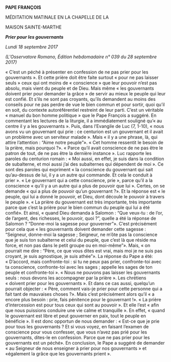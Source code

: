 **PAPE FRANÇOIS**

MÉDITATION MATINALE EN LA CHAPELLE DE LA

MAISON SAINTE-MARTHE

***Prier pour les gouvernants***

*Lundi 18 septembre 2017*

*(L'Osservatore Romano, Édition hebdomadaire n° 039 du 28 septembre 2017)*

« C’est un péché à présenter en confession de ne pas prier pour les gouvernants ». Et cette prière doit être faite surtout « pour ne pas laisser seuls » ceux qui ont moins de « conscience » que leur pouvoir n’est pas absolu, mais vient du peuple et de Dieu. Mais même « les gouvernants doivent prier pour demander la grâce » de servir au mieux le peuple qui leur est confié. Et s’ils ne sont pas croyants, qu’ils demandent au moins des conseils pour ne pas perdre de vue le bien commun et pour sortir, quoi qu’il en soit, du contexte autoréférentiel restreint de leur parti. C’est un véritable « manuel du bon homme politique » que le Pape François a suggéré. En commentant les lectures de la liturgie, il a immédiatement souligné qu’« au centre il y a les gouvernants ». Puis, dans l’Evangile de Luc (7, 1-10), « nous avons vu un gouvernant qui prie : ce centurion est un gouvernant et il avait un problème avec un serviteur malade ». Mais « il y a une phrase, là, qui attire l’attention : “Aime notre peuple”». « Cet homme ressentit le besoin de la prière, mais pourquoi ?». « Parce qu’il avait conscience de ne pas être le patron de tout, de ne pas être la dernière instance ». Luc rapporte les paroles du centurion romain : « Moi aussi, en effet, je suis dans la condition de subalterne, et moi aussi j’ai des subalternes qui dépendent de moi ». Ce sont des paroles qui expriment « la conscience du gouvernant qui sait qu’au-dessus de lui, il y a un autre qui commande. Et cela le conduit à prier ». « Le gouvernant qui a cette conscience, prie », parce qu’il a la conscience « qu’il y a un autre qui a plus de pouvoir que lui ». Certes, on se demande « qui a plus de pouvoir qu’un gouvernant ?». Et la réponse est « le peuple, qui lui a donné le pouvoir, et Dieu, dont découle le pouvoir à travers le peuple ». « La prière du gouvernant est très importante, très importante parce que c’est la prière pour le bien commun du peuple qui lui a été confié». Et ainsi, « quand Dieu demanda à Salomon : “Que veux-tu : de l’or, de l’argent, des richesses, le pouvoir, quoi ?”, quelle a été la réponse de Salomon ? “Donne-moi la sagesse pour gouverner”». C’est précisément pour cela que « les gouvernants doivent demander cette sagesse : “Seigneur, donne-moi la sagesse ; Seigneur, ne m’ôte pas la conscience que je suis ton subalterne et celui du peuple, que c’est là que réside ma force, et non pas dans le petit groupe ou en moi-même”». Mais, « on pourrait me dire : “Père, ce que vous dites est vrai, mais moi je ne suis pas croyant, je suis agnostique, je suis athée”». La réponse du Pape a été: « D’accord, mais confronte-toi : si tu ne peux pas prier, confronte-toi avec ta conscience, confronte-toi avec les sages ; appelle les sages de ton peuple et confronte-toi ». « Nous ne pouvons pas laisser les gouvernants seuls : nous devons les accompagner par la prière ». Les chrétiens « doivent prier pour les gouvernants ». Et dans ce cas aussi, quelqu’un pourrait objecter : « Père, comment vais-je prier pour cette personne qui a fait tant de mauvaises choses ?». Mais c’est précisément alors qu’il « a encore plus besoin : prie, fais pénitence pour le gouvernant !». « La prière d’intercession est pour tous ceux qui sont au pouvoir ». Et elle l’est « afin que nous puissions conduire une vie calme et tranquille ». En effet, « quand le gouvernant est libre et peut gouverner en paix, tout le peuple en bénéficie ». Il est donc opportun de nous demander : « Est-ce que je prie pour tous les gouvernants ? Et si vous voyez, en faisant l’examen de conscience pour vous confesser, que vous n’avez pas prié pour les gouvernants, dites-le en confession. Parce que ne pas prier pour les gouvernants est un péché». En conclusion, le Pape a suggéré de demander « au Seigneur de nous enseigner à prier pour nos gouvernants » et «également la grâce que les gouvernants prient ».